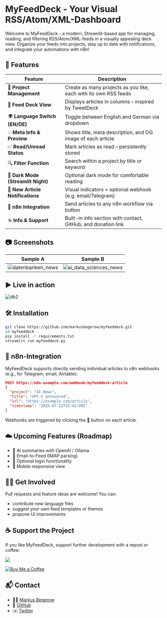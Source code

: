 # MyFeedDeck - Your Visual RSS/Atom/XML-Dashboard

Welcome to MyFeedDeck - a modern, Streamlit-based app for managing, reading, and filtering RSS/Atom/XML-feeds in a visually appealing deck view. Organize your feeds into projects, stay up to date with notifications, and integrate your automations with n8n!

## 🚀 Features

| Feature                            | Description                                                      |
| ---------------------------------- | ---------------------------------------------------------------- |
| 🧩 **Project Management**          | Create as many projects as you like, each with its own RSS feeds |
| 📰 **Feed Deck View**              | Displays articles in columns – inspired by TweetDeck             |
| 🌍 **Language Switch (EN/DE)**     | Toggle between English and German via dropdown                   |
| 💡 **Meta Info & Preview**         | Shows title, meta description, and OG image of each article      |
| ✅ **Read/Unread Status**           | Mark articles as read – persistently stored                      |
| 🔍 **Filter Function**             | Search within a project by title or keyword                      |
| 🌙 **Dark Mode (Streamlit Night)** | Optional dark mode for comfortable reading                       |
| 🔔 **New Article Notifications**   | Visual indicators + optional webhook (e.g. email/Telegram)       |
| 🔁 **n8n Integration**             | Send articles to any n8n workflow via button                     |
| ☕ **Info & Support**               | Built-in info section with contact, GitHub, and donation link    |

## 📷 Screenshots

| Sample A | Sample B |
|-----------------------|----------------------|
| ![datenbanken_news](https://github.com/user-attachments/assets/f88fcf25-89d0-4cad-b4c3-63b81d73e179) | ![ai_data_sciences_news](https://github.com/user-attachments/assets/7d1110ee-53ea-4eb2-aefc-786990668e7c) |

## ▶️ Live in action

![db2](https://github.com/user-attachments/assets/7e36fe82-1e87-4a9e-a5d2-ef10719a2707)

## 🛠️ Installation

```bash
git clone https://github.com/markusbegerow/myfeeddeck.git
cd myfeeddeck
pip install -r requirements.txt
streamlit run myfeeddeck.py
```

## 🔗 n8n-Integration

MyFeedDeck supports directly sending individual articles to n8n webhooks (e.g., for Telegram, email, Airtable):

```json
POST https://n8n.example.com/webhook/myfeeddeck-article
{
  "project": "AI News",
  "title": "GPT-5 announced",
  "url": "https://example.com/article",
  "timestamp": "2025-07-22T15:42:00Z"
}
```

Webhooks are triggered by clicking the 🔁 button on each article.

## ☁️ Upcoming Features (Roadmap)

- 🧠 AI summaries with OpenAI / Ollama
- 📨 Email-to-Feed (IMAP parsing)
- 🔐 Optional login functionality
- 📲 Mobile responsive view

## 🙋‍♂️ Get Involved

Pull requests and feature ideas are welcome! You can:

- contribute new language files
- suggest your own feed templates or themes
- propose UI improvements

## ☕ Support the Project

If you like MyFeedDeck, support further development with a repost or coffee:

<a href="https://www.linkedin.com/sharing/share-offsite/?url=https://github.com/MarkusBegerow/myfeeddeck" target="_blank"> <img src="https://img.shields.io/badge/💼-Share%20on%20LinkedIn-blue" /> </a>

[![Buy Me a Coffee](https://img.shields.io/badge/☕-Buy%20me%20a%20coffee-yellow)](https://paypal.me/MarkusBegerow?country.x=DE&locale.x=de_DE)

## 📬 Contact

- 🧑‍💻 [Markus Begerow](https://linkedin.com/in/markusbegerow)
- 💾 [GitHub](https://github.com/markusbegerow)
- ✉️ [Twitter](https://x.com/markusbegerow)
